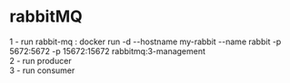 # rabbitMQ

1 - run rabbit-mq : docker run -d --hostname my-rabbit --name rabbit -p 5672:5672 -p 15672:15672 rabbitmq:3-management <br >
2 - run producer <br >
3 - run consumer <br >
